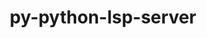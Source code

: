 ---
title: "py-python-lsp-server"
layout: cache
categories: [package, develop]
meta: {"compilers": ["apple-clang@=16.0.0", "gcc@=10.2.1", "gcc@=10.5.0", "gcc@=13.3.0", "gcc@=7.5.0"], "num_specs": 18, "num_specs_by_stack": {"developer-tools": 4, "developer-tools-aarch64-linux-gnu": 4, "developer-tools-darwin": 4, "developer-tools-manylinux2014": 2, "developer-tools-x86_64_v3-linux-gnu": 4, "root": 18}, "oss": ["centos7", "rhel8", "sequoia", "ubuntu18.04"], "platforms": ["darwin", "linux"], "stacks": ["developer-tools", "developer-tools-aarch64-linux-gnu", "developer-tools-darwin", "developer-tools-manylinux2014", "developer-tools-x86_64_v3-linux-gnu", "root"], "targets": ["aarch64", "x86_64_v3"], "versions": ["1.10.0", "1.11.0"]}
spec_details: [{"compiler": "gcc@=13.3.0", "hash": "5fs7ito3x3xwstlpwksqdozr3zfj7vhr", "os": "rhel8", "platform": "linux", "size": "-", "stacks": ["developer-tools-aarch64-linux-gnu", "root"], "target": "aarch64", "variants": ["build_system=python_pip"], "versions": ["1.11.0"]}, {"compiler": "gcc@=7.5.0", "hash": "6ose57dnafzolps5leg4ctzgp66ry3yg", "os": "ubuntu18.04", "platform": "linux", "size": "-", "stacks": ["developer-tools", "root"], "target": "x86_64_v3", "variants": ["build_system=python_pip"], "versions": ["1.10.0"]}, {"compiler": "gcc@=10.2.1", "hash": "7zgapnohmdqr7tqnbcpb7k2luc35gqpn", "os": "centos7", "platform": "linux", "size": "-", "stacks": ["developer-tools-manylinux2014", "root"], "target": "x86_64_v3", "variants": ["build_system=python_pip"], "versions": ["1.10.0"]}, {"compiler": "gcc@=10.2.1", "hash": "alof6ixfli4dllppoibiji25bkk7tlu5", "os": "centos7", "platform": "linux", "size": "-", "stacks": ["developer-tools-manylinux2014", "root"], "target": "x86_64_v3", "variants": ["build_system=python_pip"], "versions": ["1.10.0"]}, {"compiler": "apple-clang@=16.0.0", "hash": "cftwqxojnrlhfrcpdh6kilyznn4u2y6o", "os": "sequoia", "platform": "darwin", "size": "-", "stacks": ["developer-tools-darwin", "root"], "target": "aarch64", "variants": ["build_system=python_pip"], "versions": ["1.11.0"]}, {"compiler": "gcc@=13.3.0", "hash": "gmqfx26k27qw63gascq76ibjwejd5s2i", "os": "rhel8", "platform": "linux", "size": "-", "stacks": ["developer-tools-aarch64-linux-gnu", "root"], "target": "aarch64", "variants": ["build_system=python_pip"], "versions": ["1.11.0"]}, {"compiler": "gcc@=13.3.0", "hash": "h43uvvbpgyhtsr6n75t6x4hfewpgap7h", "os": "rhel8", "platform": "linux", "size": "-", "stacks": ["developer-tools-aarch64-linux-gnu", "root"], "target": "aarch64", "variants": ["build_system=python_pip"], "versions": ["1.11.0"]}, {"compiler": "gcc@=7.5.0", "hash": "hja7zymbmtfkxzqwfcbdllg3hztpodlc", "os": "ubuntu18.04", "platform": "linux", "size": "-", "stacks": ["developer-tools", "root"], "target": "x86_64_v3", "variants": ["build_system=python_pip"], "versions": ["1.10.0"]}, {"compiler": "gcc@=10.5.0", "hash": "i2fcxcggcwz5kwc7qfmcg42sldlanuaw", "os": "centos7", "platform": "linux", "size": "-", "stacks": ["developer-tools-x86_64_v3-linux-gnu", "root"], "target": "x86_64_v3", "variants": ["build_system=python_pip"], "versions": ["1.11.0"]}, {"compiler": "gcc@=7.5.0", "hash": "ig7zmrfiy2ap56gtvpfalu7dzzb2jbat", "os": "ubuntu18.04", "platform": "linux", "size": "-", "stacks": ["developer-tools", "root"], "target": "x86_64_v3", "variants": ["build_system=python_pip"], "versions": ["1.10.0"]}, {"compiler": "gcc@=10.5.0", "hash": "jtopf4eicwuatcs2oxnviw5vsa4ycras", "os": "centos7", "platform": "linux", "size": "-", "stacks": ["developer-tools-x86_64_v3-linux-gnu", "root"], "target": "x86_64_v3", "variants": ["build_system=python_pip"], "versions": ["1.11.0"]}, {"compiler": "apple-clang@=16.0.0", "hash": "lznpz42rjo2i36jcimqotzwrasemnsp2", "os": "sequoia", "platform": "darwin", "size": "-", "stacks": ["developer-tools-darwin", "root"], "target": "aarch64", "variants": ["build_system=python_pip"], "versions": ["1.11.0"]}, {"compiler": "gcc@=10.5.0", "hash": "phmj2rzvdfji6u7muqg43apzwnjzcr2c", "os": "centos7", "platform": "linux", "size": "-", "stacks": ["developer-tools-x86_64_v3-linux-gnu", "root"], "target": "x86_64_v3", "variants": ["build_system=python_pip"], "versions": ["1.11.0"]}, {"compiler": "gcc@=10.5.0", "hash": "rof5t7ykg4o6bll365nxa7lfb2flos32", "os": "centos7", "platform": "linux", "size": "-", "stacks": ["developer-tools-x86_64_v3-linux-gnu", "root"], "target": "x86_64_v3", "variants": ["build_system=python_pip"], "versions": ["1.11.0"]}, {"compiler": "gcc@=13.3.0", "hash": "snlzsbu3kdk77bhx5pafixau3shqh7me", "os": "rhel8", "platform": "linux", "size": "-", "stacks": ["developer-tools-aarch64-linux-gnu", "root"], "target": "aarch64", "variants": ["build_system=python_pip"], "versions": ["1.11.0"]}, {"compiler": "apple-clang@=16.0.0", "hash": "u2fvblihp3i6vcgsvfwn2n6yh473stb6", "os": "sequoia", "platform": "darwin", "size": "-", "stacks": ["developer-tools-darwin", "root"], "target": "aarch64", "variants": ["build_system=python_pip"], "versions": ["1.11.0"]}, {"compiler": "apple-clang@=16.0.0", "hash": "un4ayyhd5nq3vlwdyhh4drb2vdysmai4", "os": "sequoia", "platform": "darwin", "size": "-", "stacks": ["developer-tools-darwin", "root"], "target": "aarch64", "variants": ["build_system=python_pip"], "versions": ["1.11.0"]}, {"compiler": "gcc@=7.5.0", "hash": "vuiazbo3buuprwcb6r5rmxjmxzf724if", "os": "ubuntu18.04", "platform": "linux", "size": "-", "stacks": ["developer-tools", "root"], "target": "x86_64_v3", "variants": ["build_system=python_pip"], "versions": ["1.10.0"]}]
---